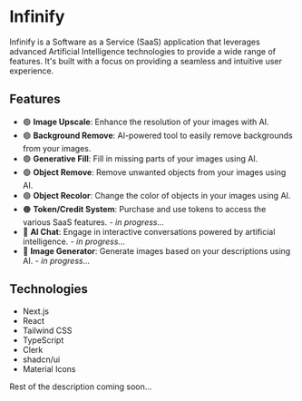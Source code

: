 # Infinify

Infinify is a Software as a Service (SaaS) application that leverages advanced Artificial Intelligence technologies to provide a wide range of features. It's built with a focus on providing a seamless and intuitive user experience.

## Features

- 🟢 **Image Upscale**: Enhance the resolution of your images with AI.
- 🟢 **Background Remove**: AI-powered tool to easily remove backgrounds from your images.
- 🟢 **Generative Fill**: Fill in missing parts of your images using AI.
- 🟢 **Object Remove**: Remove unwanted objects from your images using AI.
- 🟢 **Object Recolor**: Change the color of objects in your images using AI.
- 🟠 **Token/Credit System**: Purchase and use tokens to access the various SaaS features. - _in progress..._
- 🔴 **AI Chat**: Engage in interactive conversations powered by artificial intelligence. - _in progress..._
- 🔴 **Image Generator**: Generate images based on your descriptions using AI. - _in progress..._

## Technologies

- Next.js
- React
- Tailwind CSS
- TypeScript
- Clerk
- shadcn/ui
- Material Icons


Rest of the description coming soon...
